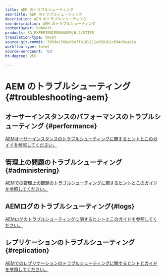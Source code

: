 ```yaml
---
title: AEM のトラブルシューティング
seo-title: AEM のトラブルシューティング
description: AEM のトラブルシューティング
seo-description: AEM のトラブルシューティング
contentOwner: bohnert
products: SG_EXPERIENCEMANAGER/6.4/SITES
translation-type: tm+mt
source-git-commit: 565dec566e02effb18b211a8691b2c694d8cae1e
workflow-type: tm+mt
source-wordcount: '63'
ht-degree: 25%

---
```



# AEM のトラブルシューティング  {#troubleshooting-aem}

## オーサーインスタンスのパフォーマンスのトラブルシューティング {#performance}

[AEMオーサーインスタンスのトラブルシューティングに関するヒントとこのガイドを参照してください。](/help/sites-authoring/troubleshooting.md)

## 管理上の問題のトラブルシューティング{#administering}

[AEMでの管理上の問題のトラブルシューティングに関するヒントとこのガイドを参照してください。](/help/sites-administering/troubleshoot.md)

## AEMログのトラブルシューティング{#logs}

[AEMログのトラブルシューティングに関するヒントとこのガイドを参照してください。](/help/sites-administering/troubleshooting.md)

## レプリケーションのトラブルシューティング {#replication}

[AEMでのレプリケーションのトラブルシューティングに関するヒントとガイドを参照してください。](/help/sites-deploying/troubleshoot-rep.md)
